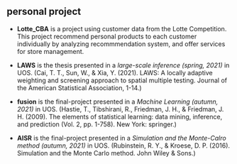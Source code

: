 ## personal project

* **Lotte_CBA** is a project using customer data from the Lotte Competition. This project recommend personal products to each customer individually by analyzing recommmendation system, and offer services for store management. 

* **LAWS** is the thesis presented in a *large-scale inference (spring, 2021)* in  UOS. (Cai, T. T., Sun, W., & Xia, Y. (2021). LAWS: A locally adaptive weighting and screening approach to spatial multiple testing. Journal of the American Statistical Association, 1-14.)

* **fusion** is the final-project presented in a *Machine Learning (autumn, 2021)* in UOS. (Hastie, T., Tibshirani, R., Friedman, J. H., & Friedman, J. H. (2009). The elements of statistical learning: data mining, inference, and prediction (Vol. 2, pp. 1-758). New York: springer.)

* **AISR** is the final-project presented in a *Simulation and the Monte-Calro method (autumn, 2021)* in  UOS. (Rubinstein, R. Y., & Kroese, D. P. (2016). Simulation and the Monte Carlo method. John Wiley & Sons.)
